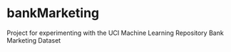 # bankMarketing
Project for experimenting with the UCI Machine Learning Repository Bank Marketing Dataset
